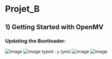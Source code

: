 # Projet_B

## 1) Getting Started with OpenMV
### Updating the Bootloader:
![image](https://github.com/TayssirMrad/Projet_B/assets/60198040/97ded7ce-1ed4-4985-ac2d-d3e439d0ff92)
![image](https://github.com/TayssirMrad/Projet_B/assets/60198040/73f0b4a7-b962-4b5d-8bc2-20d356c10a6c)
typed : y (yes)
![image](https://github.com/TayssirMrad/Projet_B/assets/60198040/d1960255-c158-4023-914a-01962233be92)
![image](https://github.com/TayssirMrad/Projet_B/assets/60198040/23159886-7c82-429a-9548-a185dd127f7e)
